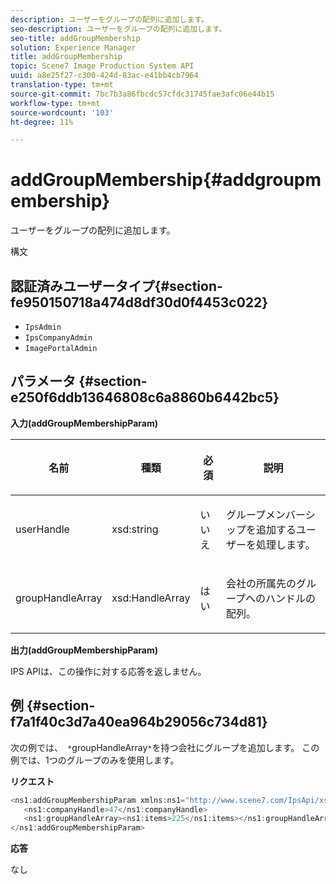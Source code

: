 ```yaml
---
description: ユーザーをグループの配列に追加します。
seo-description: ユーザーをグループの配列に追加します。
seo-title: addGroupMembership
solution: Experience Manager
title: addGroupMembership
topic: Scene7 Image Production System API
uuid: a8e25f27-c300-424d-83ac-e41bb4cb7964
translation-type: tm+mt
source-git-commit: 7bc7b3a86fbcdc57cfdc31745fae3afc06e44b15
workflow-type: tm+mt
source-wordcount: '103'
ht-degree: 11%

---
```



# addGroupMembership{#addgroupmembership}

ユーザーをグループの配列に追加します。

構文

## 認証済みユーザータイプ{#section-fe950150718a474d8df30d0f4453c022}

* `IpsAdmin`
* `IpsCompanyAdmin`
* `ImagePortalAdmin`

## パラメータ {#section-e250f6ddb13646808c6a8860b6442bc5}

**入力(addGroupMembershipParam)**

<table id="table_71AD8902E4854CA5A12379DBA4DF17C7"> 
 <thead> 
  <tr> 
   <th colname="col1" class="entry"> <p>名前 </p> </th> 
   <th colname="col2" class="entry"> <p>種類 </p> </th> 
   <th colname="col3" class="entry"> <p>必須 </p> </th> 
   <th colname="col4" class="entry"> <p>説明 </p> </th> 
  </tr> 
 </thead>
 <tbody> 
  <tr> 
   <td colname="col1"> <span class="codeph"> <span class="varname"> userHandle</span> </span> </td> 
   <td colname="col2"> <span class="codeph"> xsd:string</span> </td> 
   <td colname="col3"> <p>いいえ </p> </td> 
   <td colname="col4"> <p>グループメンバーシップを追加するユーザーを処理します。 </p> </td> 
  </tr> 
  <tr> 
   <td colname="col1"> <span class="codeph"> <span class="varname"> groupHandleArray</span> </span> </td> 
   <td colname="col2"> <span class="codeph"> xsd:HandleArray</span> </td> 
   <td colname="col3"> <p>はい </p> </td> 
   <td colname="col4"> <p>会社の所属先のグループへのハンドルの配列。 </p> </td> 
  </tr> 
 </tbody> 
</table>

**出力(addGroupMembershipParam)**

IPS APIは、この操作に対する応答を返しません。

## 例 {#section-f7a1f40c3d7a40ea964b29056c734d81}

次の例では、` *`groupHandleArray`*`を持つ会社にグループを追加します。 この例では、1つのグループのみを使用します。

**リクエスト**

```java
<ns1:addGroupMembershipParam xmlns:ns1="http://www.scene7.com/IpsApi/xsd">
   <ns1:companyHandle>47</ns1:companyHandle>
   <ns1:groupHandleArray><ns1:items>225</ns1:items></ns1:groupHandleArray>
</ns1:addGroupMembershipParam>
```

**応答**

なし
